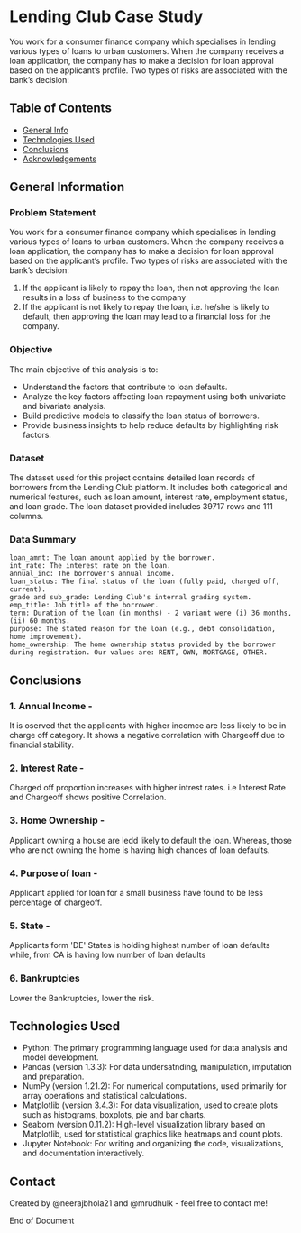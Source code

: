 # Lending Club Case Study
You work for a consumer finance company which specialises in lending various types of loans to urban customers. When the company receives a loan application, the company has to make a decision for loan approval based on the applicant’s profile. Two types of risks are associated with the bank’s decision:

## Table of Contents
* [General Info](#general-information)
* [Technologies Used](#technologies-used)
* [Conclusions](#conclusions)
* [Acknowledgements](#acknowledgements)


## General Information
### Problem Statement
You work for a consumer finance company which specialises in lending various types of loans to urban customers. When the company receives a loan application, the company has to make a decision for loan approval based on the applicant’s profile. Two types of risks are associated with the bank’s decision:
1. If the applicant is likely to repay the loan, then not approving the loan results in a loss of business to the company
2. If the applicant is not likely to repay the loan, i.e. he/she is likely to default, then approving the loan may lead to a financial loss for the company.

### Objective
The main objective of this analysis is to:

- Understand the factors that contribute to loan defaults.
- Analyze the key factors affecting loan repayment using both univariate and bivariate analysis.
- Build predictive models to classify the loan status of borrowers.
- Provide business insights to help reduce defaults by highlighting risk factors.

### Dataset
The dataset used for this project contains detailed loan records of borrowers from the Lending Club platform. It includes both categorical and numerical features, such as loan amount, interest rate, employment status, and loan grade.
The loan dataset provided includes 39717 rows and 111 columns.

### Data Summary

    loan_amnt: The loan amount applied by the borrower.
    int_rate: The interest rate on the loan.
    annual_inc: The borrower's annual income.
    loan_status: The final status of the loan (fully paid, charged off, current).
    grade and sub_grade: Lending Club's internal grading system.
    emp_title: Job title of the borrower.
    term: Duration of the loan (in months) - 2 variant were (i) 36 months, (ii) 60 months.
    purpose: The stated reason for the loan (e.g., debt consolidation, home improvement).
    home_ownership:	The home ownership status provided by the borrower during registration. Our values are: RENT, OWN, MORTGAGE, OTHER.
    
## Conclusions
### 1. Annual Income -
It is oserved that the applicants with higher incomce are less likely to be in charge off category. It shows a negative correlation with Chargeoff due to financial stability.
### 2. Interest Rate -
Charged off proportion increases with higher intrest rates. i.e Interest Rate and Chargeoff shows positive Correlation.
### 3. Home Ownership -
Applicant owning a house are ledd likely to default the loan. Whereas, those who are not owning the home is having high chances of loan defaults.
### 4. Purpose of loan - 
Applicant applied for loan for a small business have found to be less percentage of chargeoff.
### 5. State -
Applicants form 'DE' States is holding highest number of loan defaults while, from CA is having low number of loan defaults
### 6. Bankruptcies
Lower the Bankruptcies, lower the risk.

## Technologies Used
- Python: The primary programming language used for data analysis and model development.
- Pandas (version 1.3.3): For data undersatnding, manipulation, imputation and preparation.
- NumPy (version 1.21.2): For numerical computations, used primarily for array operations and statistical calculations.
- Matplotlib (version 3.4.3): For data visualization, used to create plots such as histograms, boxplots, pie and bar charts.
- Seaborn (version 0.11.2): High-level visualization library based on Matplotlib, used for statistical graphics like heatmaps and count plots.
- Jupyter Notebook: For writing and organizing the code, visualizations, and documentation interactively.

## Contact
Created by @neerajbhola21 and @mrudhulk - feel free to contact me!


End of Document

